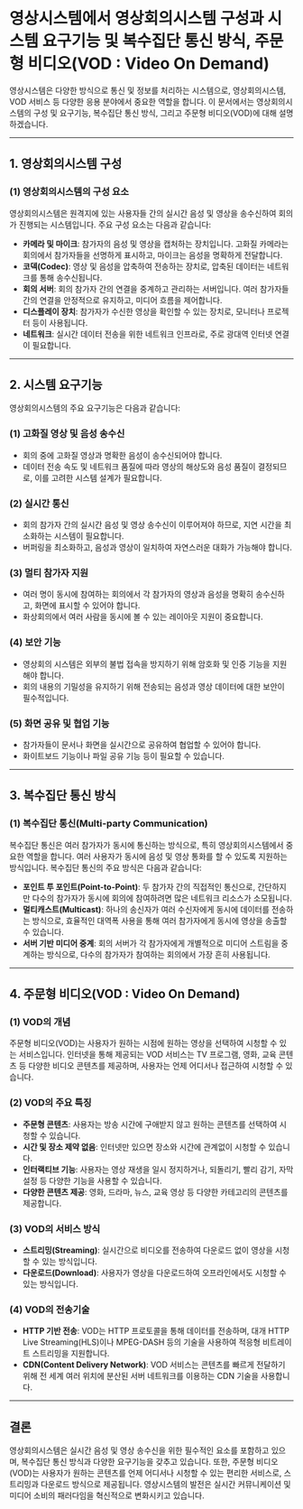 # 영상시스템에서 영상회의시스템 구성과 시스템 요구기능 및 복수집단 통신 방식, 주문형 비디오(VOD : Video On Demand)

영상시스템은 다양한 방식으로 통신 및 정보를 처리하는 시스템으로, 영상회의시스템, VOD 서비스 등 다양한 응용 분야에서 중요한 역할을 합니다. 이 문서에서는 영상회의시스템의 구성 및 요구기능, 복수집단 통신 방식, 그리고 주문형 비디오(VOD)에 대해 설명하겠습니다.

---

## 1. 영상회의시스템 구성

### (1) 영상회의시스템의 구성 요소
영상회의시스템은 원격지에 있는 사용자들 간의 실시간 음성 및 영상을 송수신하여 회의가 진행되는 시스템입니다. 주요 구성 요소는 다음과 같습니다:

- **카메라 및 마이크**: 참가자의 음성 및 영상을 캡처하는 장치입니다. 고화질 카메라는 회의에서 참가자들을 선명하게 표시하고, 마이크는 음성을 명확하게 전달합니다.
- **코덱(Codec)**: 영상 및 음성을 압축하여 전송하는 장치로, 압축된 데이터는 네트워크를 통해 송수신됩니다.
- **회의 서버**: 회의 참가자 간의 연결을 중계하고 관리하는 서버입니다. 여러 참가자들 간의 연결을 안정적으로 유지하고, 미디어 흐름을 제어합니다.
- **디스플레이 장치**: 참가자가 수신한 영상을 확인할 수 있는 장치로, 모니터나 프로젝터 등이 사용됩니다.
- **네트워크**: 실시간 데이터 전송을 위한 네트워크 인프라로, 주로 광대역 인터넷 연결이 필요합니다.

---

## 2. 시스템 요구기능

영상회의시스템의 주요 요구기능은 다음과 같습니다:

### (1) 고화질 영상 및 음성 송수신
- 회의 중에 고화질 영상과 명확한 음성이 송수신되어야 합니다.
- 데이터 전송 속도 및 네트워크 품질에 따라 영상의 해상도와 음성 품질이 결정되므로, 이를 고려한 시스템 설계가 필요합니다.

### (2) 실시간 통신
- 회의 참가자 간의 실시간 음성 및 영상 송수신이 이루어져야 하므로, 지연 시간을 최소화하는 시스템이 필요합니다.
- 버퍼링을 최소화하고, 음성과 영상이 일치하여 자연스러운 대화가 가능해야 합니다.

### (3) 멀티 참가자 지원
- 여러 명이 동시에 참여하는 회의에서 각 참가자의 영상과 음성을 명확히 송수신하고, 화면에 표시할 수 있어야 합니다.
- 화상회의에서 여러 사람을 동시에 볼 수 있는 레이아웃 지원이 중요합니다.

### (4) 보안 기능
- 영상회의 시스템은 외부의 불법 접속을 방지하기 위해 암호화 및 인증 기능을 지원해야 합니다.
- 회의 내용의 기밀성을 유지하기 위해 전송되는 음성과 영상 데이터에 대한 보안이 필수적입니다.

### (5) 화면 공유 및 협업 기능
- 참가자들이 문서나 화면을 실시간으로 공유하여 협업할 수 있어야 합니다.
- 화이트보드 기능이나 파일 공유 기능 등이 필요할 수 있습니다.

---

## 3. 복수집단 통신 방식

### (1) 복수집단 통신(Multi-party Communication)
복수집단 통신은 여러 참가자가 동시에 통신하는 방식으로, 특히 영상회의시스템에서 중요한 역할을 합니다. 여러 사용자가 동시에 음성 및 영상 통화를 할 수 있도록 지원하는 방식입니다. 복수집단 통신의 주요 방식은 다음과 같습니다:

- **포인트 투 포인트(Point-to-Point)**: 두 참가자 간의 직접적인 통신으로, 간단하지만 다수의 참가자가 동시에 회의에 참여하려면 많은 네트워크 리소스가 소모됩니다.
- **멀티캐스트(Multicast)**: 하나의 송신자가 여러 수신자에게 동시에 데이터를 전송하는 방식으로, 효율적인 대역폭 사용을 통해 여러 참가자에게 동시에 영상을 송출할 수 있습니다.
- **서버 기반 미디어 중계**: 회의 서버가 각 참가자에게 개별적으로 미디어 스트림을 중계하는 방식으로, 다수의 참가자가 참여하는 회의에서 가장 흔히 사용됩니다.

---

## 4. 주문형 비디오(VOD : Video On Demand)

### (1) VOD의 개념
주문형 비디오(VOD)는 사용자가 원하는 시점에 원하는 영상을 선택하여 시청할 수 있는 서비스입니다. 인터넷을 통해 제공되는 VOD 서비스는 TV 프로그램, 영화, 교육 콘텐츠 등 다양한 비디오 콘텐츠를 제공하며, 사용자는 언제 어디서나 접근하여 시청할 수 있습니다.

### (2) VOD의 주요 특징
- **주문형 콘텐츠**: 사용자는 방송 시간에 구애받지 않고 원하는 콘텐츠를 선택하여 시청할 수 있습니다.
- **시간 및 장소 제약 없음**: 인터넷만 있으면 장소와 시간에 관계없이 시청할 수 있습니다.
- **인터랙티브 기능**: 사용자는 영상 재생을 일시 정지하거나, 되돌리기, 빨리 감기, 자막 설정 등 다양한 기능을 사용할 수 있습니다.
- **다양한 콘텐츠 제공**: 영화, 드라마, 뉴스, 교육 영상 등 다양한 카테고리의 콘텐츠를 제공합니다.

### (3) VOD의 서비스 방식
- **스트리밍(Streaming)**: 실시간으로 비디오를 전송하여 다운로드 없이 영상을 시청할 수 있는 방식입니다.
- **다운로드(Download)**: 사용자가 영상을 다운로드하여 오프라인에서도 시청할 수 있는 방식입니다.

### (4) VOD의 전송기술
- **HTTP 기반 전송**: VOD는 HTTP 프로토콜을 통해 데이터를 전송하며, 대개 HTTP Live Streaming(HLS)이나 MPEG-DASH 등의 기술을 사용하여 적응형 비트레이트 스트리밍을 지원합니다.
- **CDN(Content Delivery Network)**: VOD 서비스는 콘텐츠를 빠르게 전달하기 위해 전 세계 여러 위치에 분산된 서버 네트워크를 이용하는 CDN 기술을 사용합니다.

---

## 결론

영상회의시스템은 실시간 음성 및 영상 송수신을 위한 필수적인 요소를 포함하고 있으며, 복수집단 통신 방식과 다양한 요구기능을 갖추고 있습니다. 또한, 주문형 비디오(VOD)는 사용자가 원하는 콘텐츠를 언제 어디서나 시청할 수 있는 편리한 서비스로, 스트리밍과 다운로드 방식으로 제공됩니다. 영상시스템의 발전은 실시간 커뮤니케이션 및 미디어 소비의 패러다임을 혁신적으로 변화시키고 있습니다.

